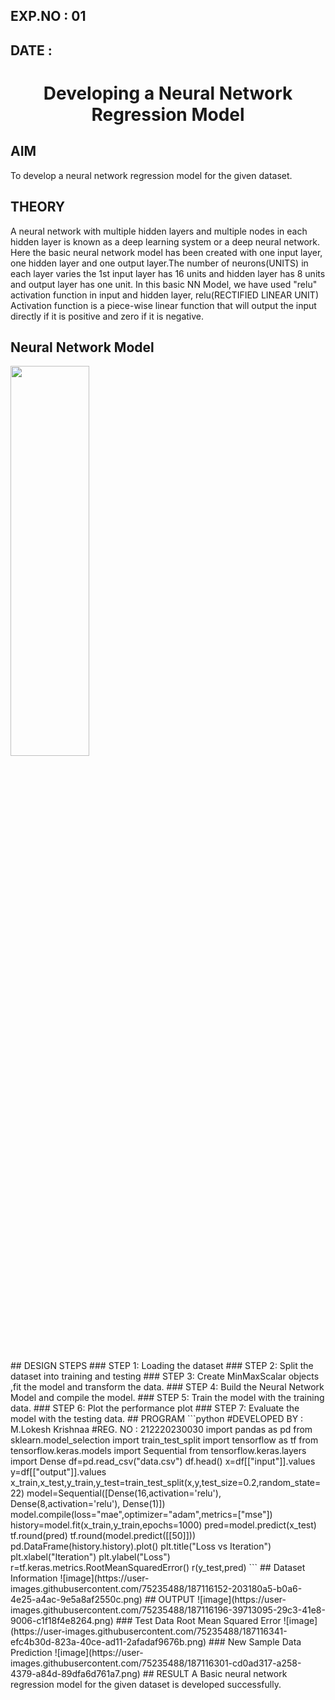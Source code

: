 ## EXP.NO : 01
## DATE   : 
# <h1 align ="center">Developing a Neural Network Regression Model</h1>
## AIM
To develop a neural network regression model for the given dataset.
## THEORY
A neural network with multiple hidden layers and multiple nodes in each hidden layer is known as a deep learning system or a deep neural network.
Here the basic neural network model has been created with one input layer, one hidden layer and one output layer.The number of neurons(UNITS) in each layer varies the 1st input layer has 16 units and hidden layer has 8 units and output layer has one unit.
In this basic NN Model, we have used "relu" activation function in input and hidden layer, relu(RECTIFIED LINEAR UNIT) Activation function is a piece-wise linear function that will output the input directly if it is positive and zero if it is negative.  
## Neural Network Model
<img src ="https://user-images.githubusercontent.com/75235488/187118111-672bca5f-1969-49b2-a382-6f5928f9e7d1.png" width ="50%" height="40%"> <br />

</br>
## DESIGN STEPS
### STEP 1:
Loading the dataset
### STEP 2:
Split the dataset into training and testing
### STEP 3:
Create MinMaxScalar objects ,fit the model and transform the data.
### STEP 4:
Build the Neural Network Model and compile the model.
### STEP 5:
Train the model with the training data.
### STEP 6:
Plot the performance plot
### STEP 7:
Evaluate the model with the testing data.
## PROGRAM
```python
#DEVELOPED BY : M.Lokesh Krishnaa 
#REG. NO : 212220230030
import pandas as pd
from sklearn.model_selection import train_test_split
import tensorflow as tf
from tensorflow.keras.models import Sequential 
from tensorflow.keras.layers import Dense
df=pd.read_csv("data.csv")
df.head()
x=df[["input"]].values
y=df[["output"]].values
x_train,x_test,y_train,y_test=train_test_split(x,y,test_size=0.2,random_state=22)
model=Sequential([Dense(16,activation='relu'),
                  Dense(8,activation='relu'),
                  Dense(1)])
model.compile(loss="mae",optimizer="adam",metrics=["mse"])
history=model.fit(x_train,y_train,epochs=1000)
pred=model.predict(x_test)
tf.round(pred)
tf.round(model.predict([[50]]))
pd.DataFrame(history.history).plot()
plt.title("Loss vs Iteration")
plt.xlabel("Iteration")
plt.ylabel("Loss")
r=tf.keras.metrics.RootMeanSquaredError()
r(y_test,pred)
```
## Dataset Information
![image](https://user-images.githubusercontent.com/75235488/187116152-203180a5-b0a6-4e25-a4ac-9e5a8af2550c.png)
## OUTPUT
![image](https://user-images.githubusercontent.com/75235488/187116196-39713095-29c3-41e8-9006-c1f18f4e8264.png)
### Test Data Root Mean Squared Error
![image](https://user-images.githubusercontent.com/75235488/187116341-efc4b30d-823a-40ce-ad11-2afadaf9676b.png)
### New Sample Data Prediction
![image](https://user-images.githubusercontent.com/75235488/187116301-cd0ad317-a258-4379-a84d-89dfa6d761a7.png)
## RESULT
A Basic neural network regression model for the given dataset is developed successfully.
